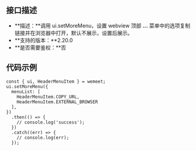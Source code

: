 ## 接口描述
- **描述：**调用 ui.setMoreMenu，设置 webview 顶部 **...** 菜单中的选项复制链接并在浏览器中打开，默认不展示，设置后展示。
- **支持的版本：**2.20.0
- **是否需要鉴权：**否



## 代码示例
```plaintext
const { ui, HeaderMenuItem } = wemeet;
ui.setMoreMenu({
  menuList: [
    HeaderMenuItem.COPY_URL,
    HeaderMenuItem.EXTERNAL_BROWSER
  ],
})
  .then(() => {
    // console.log('success');
  })
  .catch((err) => {
    // console.log(err);
  });
```
